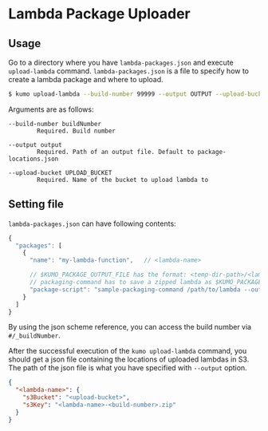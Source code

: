 
# Lambda Package Uploader

## Usage

Go to a directory where you have `lambda-packages.json` and execute `upload-lambda` command.
`lambda-packages.json` is a file to specify how to create a lambda package and where to upload.

```sh
$ kumo upload-lambda --build-number 99999 --output OUTPUT --upload-bucket UPLOAD_BUCKET
```

Arguments are as follows:

```
--build-number buildNumber
        Required. Build number

--output output
        Required. Path of an output file. Default to package-locations.json

--upload-bucket UPLOAD_BUCKET
        Required. Name of the bucket to upload lambda to
```

## Setting file

`lambda-packages.json` can have following contents:

```js
{
  "packages": [
    {
      "name": "my-lambda-function",   // <lambda-name>

      // $KUMO_PACKAGE_OUTPUT_FILE has the format: <temp-dir-path>/<lambda-name>-<build-number>.zip
      // packaging-command has to save a zipped lambda as $KUMO_PACKAGE_OUTPUT_FILE
      "package-script": "sample-packaging-command /path/to/lambda --output $KUMO_PACKAGE_OUTPUT_FILE",
    }
  ]
}
```

By using the json scheme reference, you can access the build number via `#/_buildNumber`.

After the successful execution of the `kumo upload-lambda` command, you should get a json file containing
the locations of uploaded lambdas in S3. The path of the json file is what you have specified with `--output` option.

```json
{
  "<lambda-name>": {
    "s3Bucket": "<upload-bucket>",
    "s3Key": "<lambda-name>-<build-number>.zip"
  }
}
```
